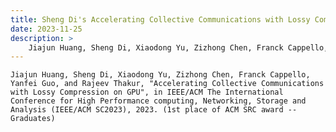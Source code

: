 ```yaml
---
title: Sheng Di's Accelerating Collective Communications with Lossy Compression on GPU
date: 2023-11-25
description: >
    Jiajun Huang, Sheng Di, Xiaodong Yu, Zizhong Chen, Franck Cappello, Yanfei Guo, and Rajeev Thakur, "Accelerating Collective Communications with Lossy Compression on GPU", in IEEE/ACM The International Conference for High Performance computing, Networking, Storage and Analysis (IEEE/ACM SC2023), 2023. (1st place of ACM SRC award -- Graduates)
---
```

    Jiajun Huang, Sheng Di, Xiaodong Yu, Zizhong Chen, Franck Cappello, Yanfei Guo, and Rajeev Thakur, "Accelerating Collective Communications with Lossy Compression on GPU", in IEEE/ACM The International Conference for High Performance computing, Networking, Storage and Analysis (IEEE/ACM SC2023), 2023. (1st place of ACM SRC award -- Graduates)
